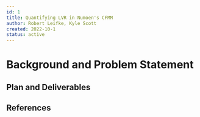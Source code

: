 ```yaml
---
id: 1
title: Quantifying LVR in Numoen's CFMM
author: Robert Leifke, Kyle Scott
created: 2022-10-1
status: active
---
```


# Background and Problem Statement


## Plan and Deliverables


## References
